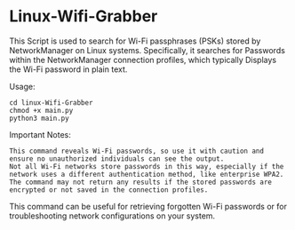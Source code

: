 # Linux-Wifi-Grabber
This Script is used to search for Wi-Fi passphrases (PSKs) stored by NetworkManager on Linux systems. Specifically, it searches for Passwords within the NetworkManager connection profiles, which typically Displays the Wi-Fi password in plain text.

Usage:

    cd linux-Wifi-Grabber
    chmod +x main.py 
    python3 main.py
    
Important Notes:
    
    This command reveals Wi-Fi passwords, so use it with caution and ensure no unauthorized individuals can see the output.
    Not all Wi-Fi networks store passwords in this way, especially if the network uses a different authentication method, like enterprise WPA2.
    The command may not return any results if the stored passwords are encrypted or not saved in the connection profiles.

This command can be useful for retrieving forgotten Wi-Fi passwords or for troubleshooting network configurations on your system.
